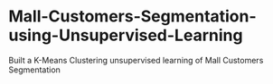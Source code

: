 # Mall-Customers-Segmentation-using-Unsupervised-Learning
Built a K-Means Clustering unsupervised learning of Mall Customers Segmentation

